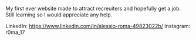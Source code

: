 My first ever website made to attract recreuiters and hopefully get a job. Still learning so I would appreciate any help.

LinkedIn: https://www.linkedin.com/in/alessio-roma-49823022b/
Instagram: r0ma_17